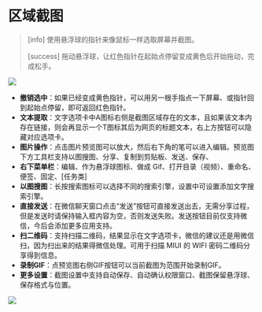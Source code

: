 # 区域截图

> \[info\] 使用悬浮球的指针来像鼠标一样选取屏幕并截图。
>
> \[success\] 拖动悬浮球，让红色指针在起始点停留变成黄色后开始拖动，完成松手。

![](http://ww1.sinaimg.cn/large/6b1dd0a7ly1fzr8gvak82j20u00mlaeu.jpg)

* **撤销选中**：如果已经变成黄色指针，可以用另一根手指点一下屏幕、或指针回到起始点停留，即可返回红色指针。
* **文本提取**：文字选项卡中A图标右侧是截图区域存在的文本，且如果该文本内存在链接，则会再显示一个T图标其后为网页的标题文本，右上方按钮可以隐藏对应选项卡。
* **图片操作**：点击图片预览图可以放大，然后右下角的笔可以进入编辑。预览图下方工具栏支持以图搜图、分享、复制到剪贴板、发送、保存、
* **右下菜单栏**：编辑、作为悬浮球图标、做成 Gif、打开目录（视频）、重命名、便签、固定、\[任务类\]
* **以图搜图**：长按搜索图标可以选择不同的搜索引擎，设置中可设置添加文字搜索引擎。
* **直接发送**：在微信聊天窗口点击“发送”按钮可直接发送出去，无需分享过程，但是发送时请保持输入框内容为空，否则发送失败。发送按钮目前仅支持微信，今后会添加更多应用支持。
* **扫二维码**：支持扫描二维码，结果显示在文字选项卡，微信的建议还是用微信扫，因为扫出来的结果得微信处理。可用于扫描 MIUI 的 WIFI 密码二维码分享得到信息。
* **录制GIF**：点预览图右侧GIF按钮可以当前截图为范围开始录制GIF。
* **更多设置**：截图设置中支持自动保存、自动确认权限窗口、截图保留悬浮球、保存格式与位置。

![](http://ww1.sinaimg.cn/large/6b1dd0a7ly1fzr8kk11mij20u01hcamc.jpg)

